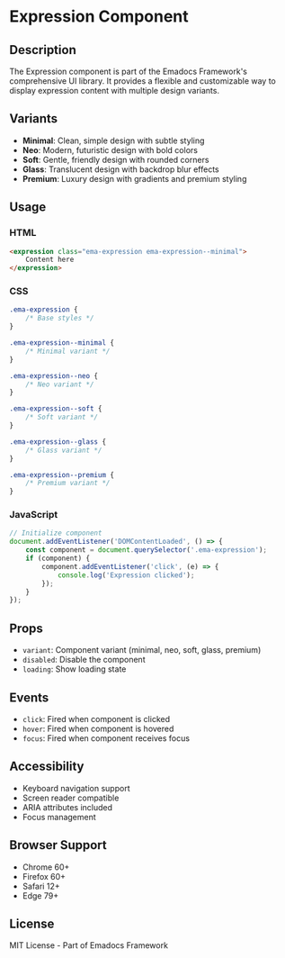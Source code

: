 # Expression Component

## Description
The Expression component is part of the Emadocs Framework's comprehensive UI library. It provides a flexible and customizable way to display expression content with multiple design variants.

## Variants
- **Minimal**: Clean, simple design with subtle styling
- **Neo**: Modern, futuristic design with bold colors
- **Soft**: Gentle, friendly design with rounded corners
- **Glass**: Translucent design with backdrop blur effects
- **Premium**: Luxury design with gradients and premium styling

## Usage

### HTML
```html
<expression class="ema-expression ema-expression--minimal">
    Content here
</expression>
```

### CSS
```css
.ema-expression {
    /* Base styles */
}

.ema-expression--minimal {
    /* Minimal variant */
}

.ema-expression--neo {
    /* Neo variant */
}

.ema-expression--soft {
    /* Soft variant */
}

.ema-expression--glass {
    /* Glass variant */
}

.ema-expression--premium {
    /* Premium variant */
}
```

### JavaScript
```javascript
// Initialize component
document.addEventListener('DOMContentLoaded', () => {
    const component = document.querySelector('.ema-expression');
    if (component) {
        component.addEventListener('click', (e) => {
            console.log('Expression clicked');
        });
    }
});
```

## Props
- `variant`: Component variant (minimal, neo, soft, glass, premium)
- `disabled`: Disable the component
- `loading`: Show loading state

## Events
- `click`: Fired when component is clicked
- `hover`: Fired when component is hovered
- `focus`: Fired when component receives focus

## Accessibility
- Keyboard navigation support
- Screen reader compatible
- ARIA attributes included
- Focus management

## Browser Support
- Chrome 60+
- Firefox 60+
- Safari 12+
- Edge 79+

## License
MIT License - Part of Emadocs Framework
